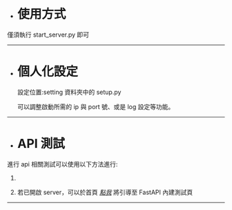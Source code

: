 - # 使用方式

僅須執行 start_server.py 即可

---

- # 個人化設定

  設定位置:setting 資料夾中的 setup.py

  可以調整啟動所需的 ip 與 port 號、或是 log 設定等功能。

---

- # API 測試

進行 api 相關測試可以使用以下方法進行:

1.

2.  若已開啟 server，可以於首頁 _[點我](/docs#)_ 將引導至 FastAPI 內建測試頁

---
